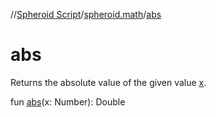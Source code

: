 //[Spheroid Script](../index.md)/[spheroid.math](index.md)/[abs](abs.md)



# abs  
 
Returns the absolute value of the given value [x]().  
  
  
fun [abs](abs.md)(x: Number): Double  



